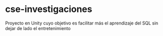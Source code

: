 # cse-investigaciones
 Proyecto en Unity cuyo objetivo es facilitar más el aprendizaje del SQL sin dejar de lado el entretenimiento
